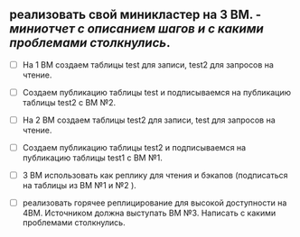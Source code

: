## реализовать свой миникластер на 3 ВМ. - *миниотчет с описанием шагов и с какими проблемами столкнулись*. ##
- [ ] На 1 ВМ создаем таблицы test для записи, test2 для запросов на чтение.
- [ ] Создаем публикацию таблицы test и подписываемся на публикацию таблицы test2 с ВМ №2.
- [ ] На 2 ВМ создаем таблицы test2 для записи, test для запросов на чтение.
- [ ] Создаем публикацию таблицы test2 и подписываемся на публикацию таблицы test1 с ВМ №1.
- [ ] 3 ВМ использовать как реплику для чтения и бэкапов (подписаться на таблицы из ВМ №1 и №2 ).

- [ ] реализовать горячее реплицирование для высокой доступности на 4ВМ. Источником должна выступать ВМ №3. Написать с какими проблемами столкнулись.
